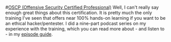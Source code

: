 #[OSCP (Offensive Security Certified Professional)](https://www.offensive-security.com/information-security-certifications/oscp-offensive-security-certified-professional/)
Well, I can't really say enough great things about this certification.  It is pretty much the only training I've seen that offers near 100% hands-on learning if you want to be an ethical hacker/pentester.  I did a nine-part podcast series on my experience with the training, which you can read more about - and listen to - in my [episode guide](https://7ms.us/episodeguide-featured/#oscp).